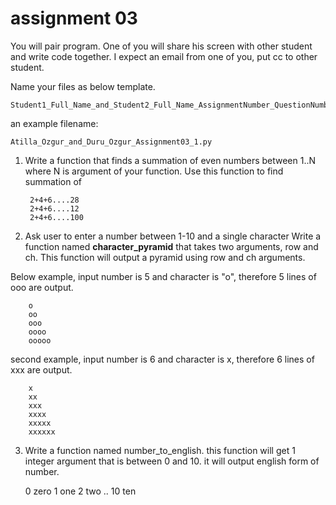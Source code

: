 # assignment 03

You will pair program.
One of you will share his screen with other student and write code together.
I expect an email from one of you, put cc to other student.

Name your files as below template.

	Student1_Full_Name_and_Student2_Full_Name_AssignmentNumber_QuestionNumber.py

an example filename: 

	Atilla_Ozgur_and_Duru_Ozgur_Assignment03_1.py




1. Write a function that finds a summation of even numbers between 1..N where N is argument of your function.
Use this function to find summation of

		2+4+6....28
		2+4+6....12
		2+4+6....100




2. Ask user to enter a number  between 1-10 and a single character 
Write a function named **character_pyramid**	 that takes two arguments, row and ch.
This function will output a pyramid using row and ch arguments.

Below example, input number is 5 and character is "o", therefore 5 lines of ooo are output.

		o
		oo
		ooo
		oooo
		ooooo 

second example, input number is 6 and character is x, therefore 6 lines of xxx are output.

		x
		xx
		xxx
		xxxx
		xxxxx 
		xxxxxx

3. Write a function named number_to_english.
this  function will get 1 integer argument that is between 0 and 10. 
it will output english form of number.

	0 zero
	1 one
	2 two
	..
	10 ten
